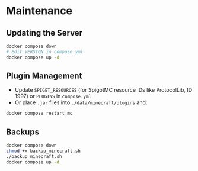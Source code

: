 # Maintenance

## Updating the Server

```bash
docker compose down
# Edit VERSION in compose.yml
docker compose up -d
````

## Plugin Management

* Update `SPIGET_RESOURCES` (for SpigotMC resource IDs like ProtocolLib, ID 1997) or `PLUGINS` in `compose.yml`
* Or place `.jar` files into `./data/minecraft/plugins` and:

```bash
docker compose restart mc
```

## Backups

```bash
docker compose down
chmod +x backup_minecraft.sh
./backup_minecraft.sh
docker compose up -d
```
